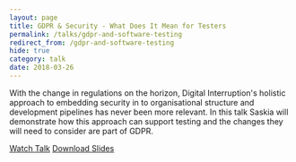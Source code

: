 ```yaml
---
layout: page
title: GDPR & Security - What Does It Mean for Testers
permalink: /talks/gdpr-and-software-testing
redirect_from: /gdpr-and-software-testing
hide: true
category: talk
date: 2018-03-26
---
```

With the change in regulations on the horizon, Digital Interruption's holistic approach to embedding security in to organisational structure and development pipelines has never been more relevant. In this talk Saskia will demonstrate how this approach can support testing and the changes they will need to consider are part of GDPR.

<a class="button" href="https://www.youtube.com/watch?v=5zfg2GkIiuk">Watch Talk</a>&nbsp;<a class="button" href="https://file.digitalinterruption.com/Oh%20Gee(DPR)%20not%20testing%20too.pdf">Download Slides</a>
